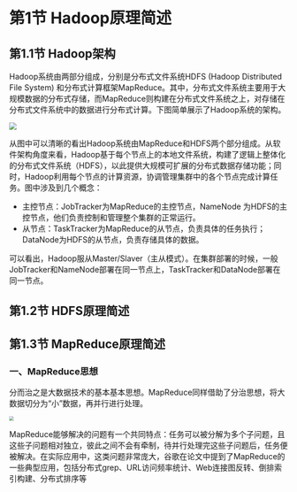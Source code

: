 # 第1节 Hadoop原理简述

## 第1.1节 Hadoop架构

Hadoop系统由两部分组成，分别是分布式文件系统HDFS (Hadoop Distributed File System) 和分布式计算框架MapReduce。其中，分布式文件系统主要用于大规模数据的分布式存储，而MapReduce则构建在分布式文件系统之上，对存储在分布式文件系统中的数据进行分布式计算。下图简单展示了Hadoop系统的架构。

<img src='https://github.com/luzhouxiaobai/Big-Data-Review/blob/master/file/hadoop1.png' style='zoom:80%'/>

从图中可以清晰的看出Hadoop系统由MapReduce和HDFS两个部分组成。从软件架构角度来看，Hadoop基于每个节点上的本地文件系统，构建了逻辑上整体化的分布式文件系统（HDFS），以此提供大规模可扩展的分布式数据存储功能；同时，Hadoop利用每个节点的计算资源，协调管理集群中的各个节点完成计算任务。图中涉及到几个概念：

- 主控节点：JobTracker为MapReduce的主控节点，NameNode 为HDFS的主控节点，他们负责控制和管理整个集群的正常运行。
- 从节点：TaskTracker为MapReduce的从节点，负责具体的任务执行；DataNode为HDFS的从节点，负责存储具体的数据。

可以看出，Hadoop服从Master/Slaver（主从模式）。在集群部署的时候，一般JobTracker和NameNode部署在同一节点上，TaskTracker和DataNode部署在同一节点。

## 第1.2节 HDFS原理简述

### 

## 第1.3节 MapReduce原理简述

### 一、MapReduce思想

分而治之是大数据技术的基本基本思想。MapReduce同样借助了分治思想，将大数据切分为“小”数据，再并行进行处理。

<img src="https://github.com/luzhouxiaobai/Big-Data-Review/blob/master/file/mapreduce1.jpg" style="zoom:50%" />

MapReduce能够解决的问题有一个共同特点：任务可以被分解为多个子问题，且这些子问题相对独立，彼此之间不会有牵制，待并行处理完这些子问题后，任务便被解决。在实际应用中，这类问题非常庞大，谷歌在论文中提到了MapReduce的一些典型应用，包括分布式grep、URL访问频率统计、Web连接图反转、倒排索引构建、分布式排序等

